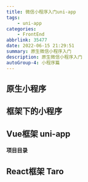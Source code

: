 ```yaml
---
title: 微信小程序入门uni-app
tags: 
    - uni-app
categories: 
    - FrontEnd
abbrlink: 35477
date: 2022-06-15 21:29:51
summary: 原生微信小程序入门
description: 原生微信小程序入门
autoGroup-4: 小程序篇
---
```


## 原生小程序


## 框架下的小程序

## Vue框架 uni-app


#### 项目目录


## React框架 Taro
